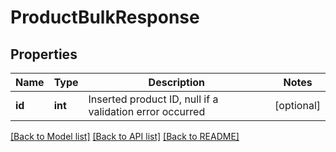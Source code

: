 # ProductBulkResponse

## Properties
Name | Type | Description | Notes
------------ | ------------- | ------------- | -------------
**id** | **int** | Inserted product ID, null if a validation error occurred | [optional] 

[[Back to Model list]](../README.md#documentation-for-models) [[Back to API list]](../README.md#documentation-for-api-endpoints) [[Back to README]](../README.md)


